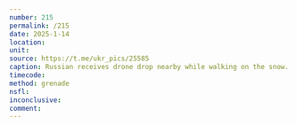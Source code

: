 ```yaml
---
number: 215
permalink: /215
date: 2025-1-14
location: 
unit: 
source: https://t.me/ukr_pics/25585
caption: Russian receives drone drop nearby while walking on the snow. He falls down and proceeds with detonating grenade next to his neck moment before another drop arrives closer
timecode: 
method: grenade
nsfl: 
inconclusive: 
comment: 
---
```

<script async src="https://telegram.org/js/telegram-widget.js?22" data-telegram-post="ukr_pics/25585" data-width="100%" data-userpic="false"></script>